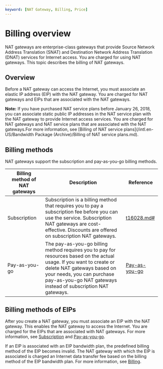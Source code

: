 ```yaml
---
keyword: [NAT Gateway, Billing, Price]
---
```


# Billing overview

NAT gateways are enterprise-class gateways that provide Source Network Address Translation \(SNAT\) and Destination Network Address Translation \(DNAT\) services for Internet access. You are charged for using NAT gateways. This topic describes the billing of NAT gateways.

## Overview

Before a NAT gateway can access the Internet, you must associate an elastic IP address \(EIP\) with the NAT gateway. You are charged for NAT gateways and EIPs that are associated with the NAT gateways.

**Note:** If you have purchased NAT service plans before January 26, 2018, you can associate static public IP addresses in the NAT service plan with the NAT gateway to provide Internet access services. You are charged for NAT gateways and NAT service plans that are associated with the NAT gateways.For more information, see [Billing of NAT service plans](/intl.en-US/Bandwidth Package (Archive)/Billing of NAT service plans.md).

## Billing methods

NAT gateways support the subscription and pay-as-you-go billing methods.

|Billing method of NAT gateways|Description|Reference|
|------------------------------|-----------|---------|
|Subscription|Subscription is a billing method that requires you to pay a subscription fee before you can use the service. Subscription NAT gateways are cost-effective. Discounts are offered on subscription NAT gateways.|[t16028.md\#]()|
|Pay-as-you-go|The pay-as-you-go billing method requires you to pay for resources based on the actual usage. If you want to create or delete NAT gateways based on your needs, you can purchase pay-as-you-go NAT gateways instead of subscription NAT gateways.|[Pay-as-you-go](/intl.en-US/Pricing/Pay-as-you-go.md)|

## Billing methods of EIPs

After you create a NAT gateway, you must associate an EIP with the NAT gateway. This enables the NAT gateway to access the Internet. You are charged for the EIPs that are associated with NAT gateways. For more information, see [Subscription](/intl.en-US/Pricing/Subscription.md) and [Pay-as-you-go](/intl.en-US/Pricing/Pay-as-you-go.md).

If an EIP is associated with an EIP bandwidth plan, the predefined billing method of the EIP becomes invalid. The NAT gateway with which the EIP is associated is charged an Internet data transfer fee based on the billing method of the EIP bandwidth plan. For more information, see [Billing](/intl.en-US/Pricing/Billing.md).

